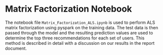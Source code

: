 # Matrix Factorization Notebook

The notebook file `Matrix_Factorization_ALS.ipynb` is used to perform ALS matrix factorization using pyspark on the training data. The test data is then passed through the model and the resulting prediction values are used to determine the top three recommendations for each set of users. This method is described in detail with a discussion on our results in the report document.
